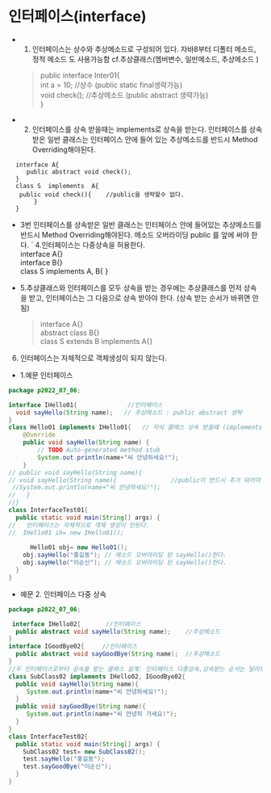 # 인터페이스(interface)
* 1. 인터페이스는 상수와 추상메소드로 구성되어 있다.
    자바8부터 디폴터 메소드, 정적 메소드 도 사용가능함
   cf.추상클래스(멤버변수, 일반메소드, 추상메소드 )  

   >public interface Inter01{    
      int a = 10; 		//상수 (public static final생략가능)  
      void check();		//추상메소드 (public abstract 생략가능)  
   }
 * 2. 인터페이스를 상속 받을때는 implements로 상속을 받는다.
      인터페이스를 상속받은 일반 클래스는 인터페이스 안에 들어
       있는 추상메소드를 반드시 Method Overriding해야된다.
 ```````````````````````````````````````````````````
   interface A{
      public abstract void check();
   } 
   class S  implements  A{
   	public void check(){  	//public을 생략할수 없다.
        }
   }
``````````````````````````````````````````````````````
* 3번
인터페이스를 상속받은 일반 클래스는 인터페이스 안에 들어있는 추상메소드를 반드시 Method Overriding해야된다.
메소드 오버라이딩 public 를 앞에 써야 한다. 
`
 4.인터페이스는 다중상속을 허용한다.  
   interface A{}  
   interface B{}  
   class S implements A, B{
   }
 
* 5.추상클래스와 인터페이스를 모두 상속을 받는 경우에는 추상클래스를 먼저 상속을 받고, 인터페이스는 그 다음으로  상속 받아야 한다. (상속 받는 순서가 바뀌면 안됨)
  > interface A{}  
    abstract class B{}    
    class S extends B implements A{}  

6. 인터페이스는 자체적으로 객체생성이 되지 않는다. 

* 1.예문  인터페이스 
```````````````````````````````````````````````````````````java
package p2022_07_06;

interface IHello01{              //인터페이스 
  void sayHello(String name);   // 추상메소드 : public abstract 생략  
}
class Hello01 implements IHello01{   // 자식 클래스 상속 받을때 (implements)
	@Override
	public void sayHello(String name) {
		// TODO Auto-generated method stub
		System.out.println(name+"씨 안녕하세요!");
	}
// public void sayHello(String name){
// void sayHello(String name){               //public이 반드시 추가 되어야 한다. 
 //System.out.println(name+"씨 안녕하세요!");
//   }
//}
class InterfaceTest01{
  public static void main(String[] args) {
//	 인터페이스는 자체적으로 객체 생성이 안된다.  
//	IHello01 ih= new IHello01(); 	
    
	  Hello01 obj= new Hello01();
    obj.sayHello("홍길동"); // 메소드 오버라이딩 된 sayHello()한다. 
	obj.sayHello("이순신"); // 메소드 오버라이딩 된 sayHello()한다. 
  }   
}

`````````````````````````````````````````````````````````````````
* 예문 2. 인터페이스 다중 상속
````````````````````````````````````````````````````````java
package p2022_07_06;

 interface IHello02{       //인터페이스
  public abstract void sayHello(String name);    //추상메소드 
}
interface IGoodBye02{     //인터페이스 
  public abstract void sayGoodBye(String name);  //추상메소드 
}
//두 인터페이스로부터 상속을 받는 클래스 설계: 인터페이스 다중상속,상속받는 순서는 달라도 된다. 
class SubClass02 implements IHello02, IGoodBye02{
  public void sayHello(String name){
     System.out.println(name+"씨 안녕하세요!");
  }
  public void sayGoodBye(String name){
     System.out.println(name+"씨 안녕히 가세요!");
  }
}
class InterfaceTest02{
  public static void main(String[] args) {
    SubClass02 test= new SubClass02();
    test.sayHello("홍길동");
    test.sayGoodBye("이순신");
  }   
}         

